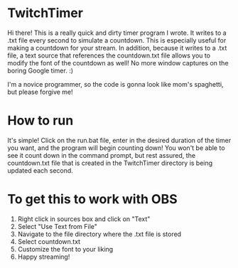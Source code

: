 # TwitchTimer

Hi there! This is a really quick and dirty timer program I wrote. It writes to a .txt file every second to simulate a countdown. This is especially useful for making a countdown for your stream. In addition, because it writes to a .txt file, a text source that references the countdown.txt file allows you to modify the font of the countdown as well! No more window captures on the boring Google timer. :)

I'm a novice programmer, so the code is gonna look like mom's spaghetti, but please forgive me!

# How to run

It's simple! Click on the run.bat file, enter in the desired duration of the timer you want, and the program will begin counting down! You won't be able to see it count down in the command prompt, but rest assured, the countdown.txt file that is created in the TwitchTimer directory is being updated each second.

# To get this to work with OBS  

1) Right click in sources box and click on "Text"  
2) Select "Use Text from File"  
3) Navigate to the file directory where the .txt file is stored 
4) Select countdown.txt  
5) Customize the font to your liking  
6) Happy streaming!  
  

